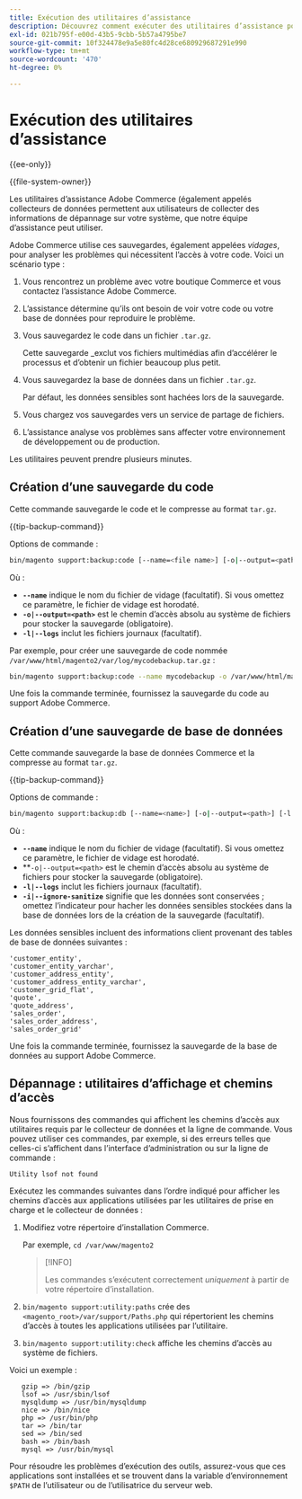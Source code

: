 ```yaml
---
title: Exécution des utilitaires d’assistance
description: Découvrez comment exécuter des utilitaires d’assistance pour résoudre les problèmes liés à votre projet Adobe Commerce. Découvrez les outils de diagnostic et de support intégrés.
exl-id: 021b795f-e00d-43b5-9cbb-5b57a4795be7
source-git-commit: 10f324478e9a5e80fc4d28ce680929687291e990
workflow-type: tm+mt
source-wordcount: '470'
ht-degree: 0%

---
```


# Exécution des utilitaires d’assistance

{{ee-only}}

{{file-system-owner}}

Les utilitaires d’assistance Adobe Commerce (également appelés collecteurs de données[&#x200B; &#x200B;](https://experienceleague.adobe.com/en/docs/commerce-admin/systems/tools/support#data-collector) permettent aux utilisateurs de collecter des informations de dépannage sur votre système, que notre équipe d’assistance peut utiliser.

Adobe Commerce utilise ces sauvegardes, également appelées _vidages_, pour analyser les problèmes qui nécessitent l’accès à votre code. Voici un scénario type :

1. Vous rencontrez un problème avec votre boutique Commerce et vous contactez l’assistance Adobe Commerce.
1. L’assistance détermine qu’ils ont besoin de voir votre code ou votre base de données pour reproduire le problème.
1. Vous sauvegardez le code dans un fichier `.tar.gz`.

   Cette sauvegarde _exclut vos fichiers multimédias afin d’accélérer le processus et d’obtenir un fichier beaucoup plus petit.

1. Vous sauvegardez la base de données dans un fichier `.tar.gz`.

   Par défaut, les données sensibles sont hachées lors de la sauvegarde.

1. Vous chargez vos sauvegardes vers un service de partage de fichiers.
1. L’assistance analyse vos problèmes sans affecter votre environnement de développement ou de production.

Les utilitaires peuvent prendre plusieurs minutes.

## Création d’une sauvegarde du code

Cette commande sauvegarde le code et le compresse au format `tar.gz`.

{{tip-backup-command}}

Options de commande :

```bash
bin/magento support:backup:code [--name=<file name>] [-o|--output=<path>] [-l|--logs]
```

Où :

- **`--name`** indique le nom du fichier de vidage (facultatif). Si vous omettez ce paramètre, le fichier de vidage est horodaté.
- **`-o|--output=<path>`** est le chemin d’accès absolu au système de fichiers pour stocker la sauvegarde (obligatoire).
- **`-l|--logs`** inclut les fichiers journaux (facultatif).

Par exemple, pour créer une sauvegarde de code nommée `/var/www/html/magento2/var/log/mycodebackup.tar.gz` :

```bash
bin/magento support:backup:code --name mycodebackup -o /var/www/html/magento2/var/log
```

Une fois la commande terminée, fournissez la sauvegarde du code au support Adobe Commerce.

## Création d’une sauvegarde de base de données

Cette commande sauvegarde la base de données Commerce et la compresse au format `tar.gz`.

{{tip-backup-command}}

Options de commande :

```bash
bin/magento support:backup:db [--name=<name>] [-o|--output=<path>] [-l|--logs] [-i|--ignore-sanitize]
```

Où :

- **`--name`** indique le nom du fichier de vidage (facultatif). Si vous omettez ce paramètre, le fichier de vidage est horodaté.
- **`-o|--output=<path>` est le chemin d’accès absolu au système de fichiers pour stocker la sauvegarde (obligatoire).
- **`-l|--logs`** inclut les fichiers journaux (facultatif).
- **`-i|--ignore-sanitize`** signifie que les données sont conservées ; omettez l’indicateur pour hacher les données sensibles stockées dans la base de données lors de la création de la sauvegarde (facultatif).

Les données sensibles incluent des informations client provenant des tables de base de données suivantes :

```
'customer_entity',
'customer_entity_varchar',
'customer_address_entity',
'customer_address_entity_varchar',
'customer_grid_flat',
'quote',
'quote_address',
'sales_order',
'sales_order_address',
'sales_order_grid'
```

Une fois la commande terminée, fournissez la sauvegarde de la base de données au support Adobe Commerce.

## Dépannage : utilitaires d’affichage et chemins d’accès

Nous fournissons des commandes qui affichent les chemins d’accès aux utilitaires requis par le collecteur de données et la ligne de commande. Vous pouvez utiliser ces commandes, par exemple, si des erreurs telles que celles-ci s’affichent dans l’interface d’administration ou sur la ligne de commande :

```
Utility lsof not found
```

Exécutez les commandes suivantes dans l’ordre indiqué pour afficher les chemins d’accès aux applications utilisées par les utilitaires de prise en charge et le collecteur de données :

1. Modifiez votre répertoire d’installation Commerce.

   Par exemple, `cd /var/www/magento2`

   >[!INFO]
   >
   >Les commandes s’exécutent correctement _uniquement_ à partir de votre répertoire d’installation.

1. `bin/magento support:utility:paths` crée des `<magento_root>/var/support/Paths.php` qui répertorient les chemins d’accès à toutes les applications utilisées par l’utilitaire.
1. `bin/magento support:utility:check` affiche les chemins d’accès au système de fichiers.

Voici un exemple :

```
   gzip => /bin/gzip
   lsof => /usr/sbin/lsof
   mysqldump => /usr/bin/mysqldump
   nice => /bin/nice
   php => /usr/bin/php
   tar => /bin/tar
   sed => /bin/sed
   bash => /bin/bash
   mysql => /usr/bin/mysql
```

Pour résoudre les problèmes d’exécution des outils, assurez-vous que ces applications sont installées et se trouvent dans la variable d’environnement `$PATH` de l’utilisateur ou de l’utilisatrice du serveur web.
